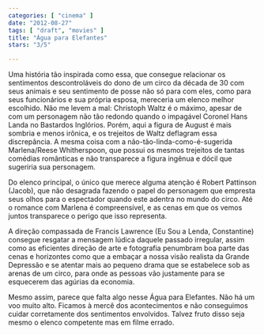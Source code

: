 ```yaml
---
categories: [ "cinema" ]
date: "2012-08-27"
tags: [ "draft", "movies" ]
title: "Água para Elefantes"
stars: "3/5"

---
```

Uma história tão inspirada como essa, que consegue relacionar os sentimentos descontroláveis do dono de um circo da década de 30 com seus animais e seu sentimento de posse não só para com eles, como para seus funcionários e sua própria esposa, mereceria um elenco melhor escolhido. Não me levem a mal: Christoph Waltz é o máximo, apesar de com um personagem não tão redondo quando o impagável Coronel Hans Landa no Bastardos Inglórios. Porém, aqui a figura de August é mais sombria e menos irônica, e os trejeitos de Waltz deflagram essa discrepância. A mesma coisa com a não-tão-linda-como-é-sugerida Marlena/Reese Whitherspoon, que possui os mesmos trejeitos de tantas comédias românticas e não transparece a figura ingênua e dócil que sugeriria sua personagem.

Do elenco principal, o único que merece alguma atenção é Robert Pattinson (Jacob), que não desagrada fazendo o papel do personagem que empresta seus olhos para o espectador quando este adentra no mundo do circo. Até o romance com Marlena é compreensível, e as cenas em que os vemos juntos transparece o perigo que isso representa.

A direção compassada de Francis Lawrence (Eu Sou a Lenda, Constantine) consegue resgatar a mensagem lúdica daquele passado irregular, assim como as eficientes direção de arte e fotografia penumbram boa parte das cenas e horizontes como que a embaçar a nossa visão realista da Grande Depressão e se atentar mais ao pequeno drama que se estabelece sob as arenas de um circo, para onde as pessoas vão justamente para se esquecerem das agúrias da economia.

Mesmo assim, parece que falta algo nesse Água para Elefantes. Não há um voo muito alto. Ficamos à mercê dos acontecimentos e não conseguimos cuidar corretamente dos sentimentos envolvidos. Talvez fruto disso seja mesmo o elenco competente mas em filme errado.

